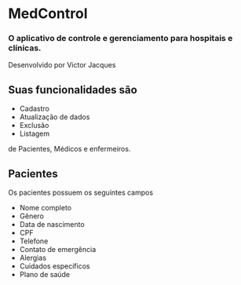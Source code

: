 <h1>MedControl</h1>

### O aplicativo de controle e gerenciamento para hospitais e clínicas.
Desenvolvido por Victor Jacques

## Suas funcionalidades são

+ Cadastro 
+ Atualização de dados 
+ Exclusão 
+ Listagem

de Pacientes, Médicos e enfermeiros.

## Pacientes
Os pacientes possuem os seguintes campos
+ Nome completo
+ Gênero
+ Data de nascimento
+ CPF
+ Telefone
+ Contato de emergência
+ Alergias
+ Cuidados específicos
+ Plano de saúde
 

  
